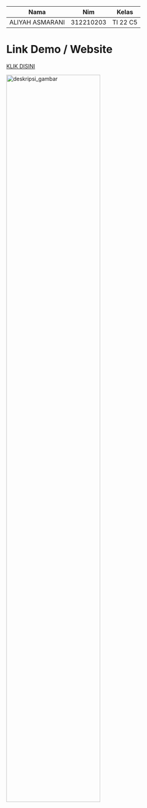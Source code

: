 
| Nama  |  Nim | Kelas |
| ------------- | ------------- |------------- |
| ALIYAH ASMARANI  | 312210203 | TI 22 C5 |

# Link Demo / Website
[KLIK DISINI](https://aliya1.pythonanywhere.com/store)

<img src="https://github.com/Aliyahasmarani/UAS-Eshop/assets/115197672/3cc2471d-7285-4384-8545-ca446a935d0c" alt="deskripsi_gambar" style="width: 70%; height: auto;">

